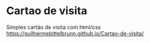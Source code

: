 # Cartao de visita
 Simples cartão de visita com html/css
https://guilhermebittelbrunn.github.io/Cartao-de-visita/
